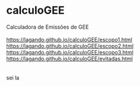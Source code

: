 # calculoGEE
Calculadora de Emissões de GEE<br>
<br>
<a>https://lagando.github.io/calculoGEE/escopo1.html</a><br>
<a>https://lagando.github.io/calculoGEE/escopo2.html</a><br>
<a>https://lagando.github.io/calculoGEE/escopo3.html</a><br>
<a>https://lagando.github.io/calculoGEE/evitadas.html</a><br>
<br>
<br>
sei la
